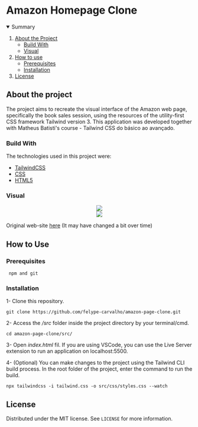 # Amazon Homepage Clone
 
 <!-- TABLE OF CONTENTS -->
<details open="open">
  <summary>Summary</summary>
  <ol>
    <li>
      <a href="#About-the-project">About the Project</a>
      <ul>
        <li><a href="#build-with">Build With</a></li>
        <li><a href="#visual">Visual</a></li>
      </ul>
    </li>
    <li>
      <a href="#How-to-use">How to use</a>
      <ul>
        <li><a href="#Prerequisites">Prerequisites</a></li>
        <li><a href="#Installation">Installation</a></li>
      </ul>
    </li>
    <li><a href="#License">License</a></li>
  </ol>
</details>

<!-- ABOUT THE PROJECT -->
## About the project

The project aims to recreate the visual interface of the Amazon web page, specifically the book sales session, using the resources of the utility-first CSS framework Tailwind version 3. This application was developed together with Matheus Batisti's course - Tailwind CSS do básico ao avançado.

<!-- BUILD WITH -->
### Build With
The technologies used in this project were:
* [TailwindCSS](https://tailwindcss.com)
* [CSS](https://developer.mozilla.org/en-US/docs/Web/CSS)
* [HTML5](https://developer.mozilla.org/en-US/docs/Web/HTML)


<!-- VISUAL -->
### Visual

<div align="center">
 <img src="https://user-images.githubusercontent.com/43687521/222936487-750bf67c-c230-41ea-b3a2-56807607b214.png">
</div>
<div align="center">
 <img src="https://user-images.githubusercontent.com/43687521/222936853-574f9f88-6358-4480-ad1e-1ef08f5209c6.png">
</div>

Original web-site [here](https://www.amazon.com.br/Livros/b/?ie=UTF8&node=6740748011&ref_=nav_cs_books) (It may have changed a bit over time)

<!-- HOW TO USE -->
## How to Use

### Prerequisites

``` npm and git```

### Installation

1- Clone this repository.
``` 
git clone https://github.com/felype-carvalho/amazon-page-clone.git
```

2- Access the */src* folder inside the project directory by your terminal/cmd.
``` 
cd amazon-page-clone/src/
```

3- Open *index.html* fil. If you are using VSCode, you can use the Live Server extension to run an application on localhost:5500.

4- (Optional) You can make changes to the project using the Tailwind CLI build process. In the root folder of the project, enter the command to run the build.
``` 
npx tailwindcss -i tailwind.css -o src/css/styles.css --watch
```

 
<!-- LICENSE -->
## License

Distributed under the MIT license. See `LICENSE` for more information.
